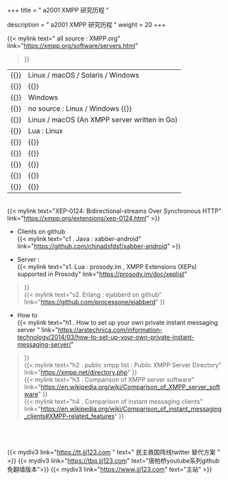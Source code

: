 +++
title = " a2001 XMPP 研究历程 "

description = " a2001 XMPP 研究历程 "
weight = 20
+++


{{< mylink 
text=" all source : XMPP.org"
link="https://xmpp.org/software/servers.html"
>}}

<table>
<tr><td>{{<mylink text="AstraChat" link="https://astrachat.com/" >}}
</td><td>Linux / macOS / Solaris / Windows     </td></tr>

<tr><td>{{<mylink text="ejabberd" link="https://www.ejabberd.im/" >}}
</td><td>{{<mylink text="Erlang : Linux / macOS / Windows(Github)" link="https://github.com/processone/ejabberd" >}}
</td></tr>

<tr><td>{{<mylink text="IoT Broker" link="https://waher.se/Broker.md">}}    </td><td>Windows     </td></tr>

<tr><td>{{<mylink text="Isode M-Link" link="https://www.isode.com/">}}</td><td>no source : Linux / Windows 
{{<mylink text="XEP-0124: bosh source"   link="https://www.isode.com/products/m-link.html" >}}     </td></tr>

<tr><td>{{<mylink text="jackal" link="https://github.com/ortuman/jackal" >}}    </td><td>
Linux / macOS (An XMPP server written in Go)    </td></tr>

<tr><td>{{<mylink text="Metronome IM" link="https://metronome.im/" >}}
</td><td>Lua : Linux     </td></tr>

<tr><td>{{<mylink text="MongooseIM" link="https://www.erlang-solutions.com/products/mongooseim.html" >}}
</td><td>{{<mylink text="Erlang : Linux / macOS (github)" link="https://github.com/esl/MongooseIM" >}}
</td></tr>

<tr><td>{{<mylink text="Openfire" link="https://www.igniterealtime.org/projects/openfire/" >}}
</td><td>{{<mylink text="Java : Linux / macOS / Solaris / Windows(pkg / src)" 
link="https://www.igniterealtime.org/downloads/index.jsp#openfire"    >}} </td></tr>

<tr><td>{{<mylink text="Prosody IM" link="http://prosody.im/" >}}
</td><td>{{<mylink text="Lua : BSD / Linux / macOS" link="https://prosody.im/downloads/source/" >}}
</td></tr>


<tr><td>{{<mylink text="Tigase XMPP Server" link="https://tigase.net/content/tigase-xmpp-server" >}}
</td><td>{{<mylink text="Linux / macOS / Solaris / Windows" link="https://tigase.net/downloads" >}}
</td></tr>

<tr><td>{{<mylink text="Wokkel" link="https://wokkel.ik.nu/" >}}
</td><td>{{<mylink text="python : Linux / macOS / Solaris" link="https://wokkel.ik.nu/releases/" >}}
</td></tr>

</table>


<br>{{< mylink text="XEP-0124: Bidirectional-streams Over Synchronous HTTP" 
link="https://xmpp.org/extensions/xep-0124.html" >}}     

* Clients on github
<br>{{< mylink text="c1 . Java : xabber-android" link="https://github.com/chinadsfdsf/xabber-android" >}}

* Server :
<br>{{< mylink text="s1. Lua : prosody.im , XMPP Extensions (XEPs) supported in Prosody"
link="https://prosody.im/doc/xeplist"
>}}
<br>{{< mylink text="s2. Erlang : ejabberd on github"
link="https://github.com/processone/ejabberd"
>}}

* How to
<br>{{< mylink text="h1 . How to set up your own private instant messaging server " 
link="https://arstechnica.com/information-technology/2014/03/how-to-set-up-your-own-private-instant-messaging-server/" 
>}}
<br>{{< mylink text="h2 . public xmpp list : Public XMPP Server Directory"
link="https://xmpp.net/directory.php"
>}}
<br>{{< mylink text="h3 . Comparison of XMPP server software"
link="https://en.wikipedia.org/wiki/Comparison_of_XMPP_server_software"
>}}
<br>{{< mylink text="h4 . Comparison of instant messaging clients"
link="https://en.wikipedia.org/wiki/Comparison_of_instant_messaging_clients#XMPP-related_features"
>}}





<br><br><br>
{{< mydiv3 link="https://tt.jjj123.com " text=" 民主救国阵线twitter 替代方案 " >}}
{{< mydiv3 link="https://tbq.jjj123.com" text="唐柏桥youtube系列github免翻墙版本">}}
{{< mydiv3 link="https://www.jjj123.com" text="主站" >}}

